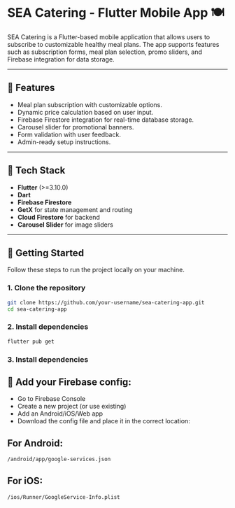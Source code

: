 # SEA Catering - Flutter Mobile App 🍽️

SEA Catering is a Flutter-based mobile application that allows users to subscribe to customizable healthy meal plans. The app supports features such as subscription forms, meal plan selection, promo sliders, and Firebase integration for data storage.

---

## 📱 Features

- Meal plan subscription with customizable options.
- Dynamic price calculation based on user input.
- Firebase Firestore integration for real-time database storage.
- Carousel slider for promotional banners.
- Form validation with user feedback.
- Admin-ready setup instructions.

---

## 🧰 Tech Stack

- **Flutter** (>=3.10.0)
- **Dart**
- **Firebase Firestore**
- **GetX** for state management and routing
- **Cloud Firestore** for backend
- **Carousel Slider** for image sliders

---

## 🚀 Getting Started

Follow these steps to run the project locally on your machine.

### 1. Clone the repository

```bash
git clone https://github.com/your-username/sea-catering-app.git
cd sea-catering-app
```

### 2. Install dependencies

```bash
flutter pub get
```

### 3. Install dependencies

## 🔐 Add your Firebase config:

- Go to Firebase Console
- Create a new project (or use existing)
- Add an Android/iOS/Web app
- Download the config file and place it in the correct location:

## For Android:

```bash
/android/app/google-services.json
```

## For iOS:

```bash
/ios/Runner/GoogleService-Info.plist
```
